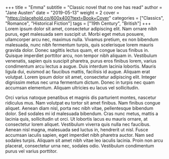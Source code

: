 +++
title = "Emma"
subtitle = "Classic novel that no one has read"
author = "Jane Austen"
date = "2019-05-13"
weight = 2
cover = "https://placehold.co/600x400?text=Book+Cover"
categories = ["Classics", "Romance", "Historical Fiction"]
tags = ["19th Century", "British"]
+++
Lorem ipsum dolor sit amet, consectetur adipiscing elit. Nam ornare nibh purus, eget malesuada sem suscipit ut. Morbi eget metus posuere, ullamcorper arcu nec, maximus nulla. Vivamus pretium, ex non bibendum malesuada, nunc nibh fermentum turpis, quis scelerisque lorem mauris gravida dolor. Donec sagittis lectus quam, et congue lacus finibus in. Quisque imperdiet porttitor arcu, non tempor nibh aliquam in. Vestibulum venenatis, sapien quis suscipit pharetra, purus eros finibus lorem, varius condimentum arcu lectus a augue. Duis interdum lacinia lobortis. Mauris ligula dui, euismod ac faucibus mattis, facilisis id augue. Aliquam erat volutpat. Lorem ipsum dolor sit amet, consectetur adipiscing elit. Integer dignissim metus nec urna fermentum dictum. Donec in turpis nec quam accumsan elementum. Aliquam ultricies eu lacus vel sollicitudin.

Orci varius natoque penatibus et magnis dis parturient montes, nascetur ridiculus mus. Nam volutpat eu tortor sit amet finibus. Nam finibus congue aliquet. Aenean diam nisl, porta nec nibh vitae, pellentesque bibendum dolor. Sed sodales mi id malesuada bibendum. Cras nunc metus, mattis a lacinia quis, sollicitudin ut orci. Ut lobortis lacus eu mauris ornare, at consectetur lorem aliquet. Vestibulum viverra quis nulla nec faucibus. Aenean nisl magna, malesuada sed luctus in, hendrerit ut nisl. Fusce accumsan iaculis sapien, eget imperdiet nibh pharetra auctor. Nam sed sodales turpis. Aliquam sit amet nibh vitae leo iaculis lacinia. Proin non arcu placerat, consectetur urna nec, sodales odio. Vestibulum condimentum purus vel varius porttitor.
